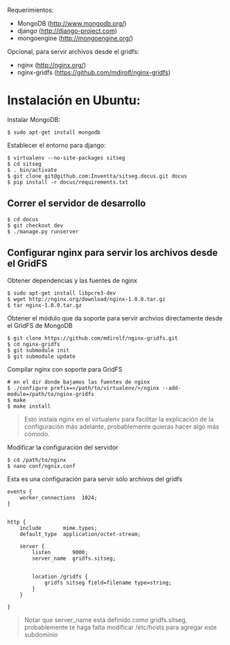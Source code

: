 Requerimientos:

- MongoDB (http://www.mongodb.org/)
- django (http://django-project.com)
- mongoengine (http://mongoengine.org/)

Opcional, para servir archivos desde el gridfs:

- nginx (http://nginx.org/)
- nginx-gridfs (https://github.com/mdirolf/nginx-gridfs)

Instalación en Ubuntu:
====================

Instalar MongoDB:

    $ sudo apt-get install mongodb

Establecer el entorno para django:

    $ virtualenv --no-site-packages sitseg
    $ cd sitseg
    $ . bin/activate 
    $ git clone git@github.com:Inventta/sitseg.docus.git docus
    $ pip install -r docus/requirements.txt

Correr el servidor de desarrollo
-----------------------

    $ cd docus
    $ git checkout dev
    $ ./manage.py runserver
    
Configurar nginx para servir los archivos desde el GridFS
-----------------------

Obtener dependencias y las fuentes de nginx

    $ sudo apt-get install libpcre3-dev
    $ wget http://nginx.org/download/nginx-1.0.0.tar.gz
    $ tar nginx-1.0.0.tar.gz 


Obtener el módulo que da soporte para servir archvios directamente desde el 
GridFS de MongoDB
    
    $ git clone https://github.com/mdirolf/nginx-gridfs.git
    $ cd nginx-gridfs
    $ git submodule init
    $ git submodule update
    
Compilar nginx con soporte para GridFS

    # en el dir donde bajamos las fuentes de nginx
    $ ./configure prefix=</path/to/virtualenv/>/nginx --add-module=/path/to/nginx-gridfs
    $ make
    $ make install
    
> Esto instala nginx en el virtualenv para facilitar la explicación de la 
> configuración más adelante, probablemente quieras hacer algo más cómodo.


Modificar la configuración del servidor
    
    $ cd /path/to/nginx
    $ nano conf/ngnix.conf

Esta es una configuración para servir sólo archivos del gridfs

    events {
        worker_connections  1024;
    }


    http {
        include       mime.types;
        default_type  application/octet-stream;

        server {
            listen       9000;
            server_name  gridfs.sitseg;


            location /gridfs {
                gridfs sitseg field=filename type=string;
            }
        }

    }
    

> Notar que server_name está definido como gridfs.sitseg, probablemente te haga
> falta modificar /etc/hosts para agregar este subdominio


